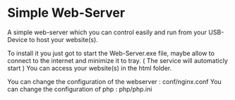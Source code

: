 Simple Web-Server
=================

A simple web-server which you can control easily and run from your USB-Device to host your website(s).

To install it you just got to start the Web-Server.exe file, maybe allow to connect to the internet and minimize it to tray. ( The service will automaticly start )
You can access your website(s) in the html folder.

You can change the configuration of the webserver : conf/nginx.conf
You can change the configuration of php : php/php.ini